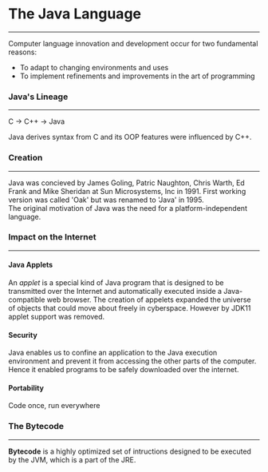 # The Java Language
--------------

Computer language innovation and development occur for two fundamental reasons:
* To adapt to changing environments and uses
* To implement refinements and improvements in the art of programming

### Java's Lineage
------
C -> C++ -> Java

Java derives syntax from C and its OOP features were influenced by C++.

### Creation
-----
Java was concieved by James Goling, Patric Naughton, Chris Warth, Ed Frank and Mike Sheridan at Sun Microsystems, Inc in 1991.
First working version was called 'Oak' but was renamed to 'Java' in 1995.       
The original motivation of Java was the need for a platform-independent language.

### Impact on the Internet
---------
#### Java Applets
An _applet_ is a special kind of Java program that is designed to be transmitted over the Internet and automatically executed inside a Java-compatible web browser.
The creation of appelets expanded the universe of objects that could move about freely in cyberspace.
However by JDK11 applet support was removed.
         
		 
#### Security
Java enables us to confine an application to the Java execution environment and prevent it from accessing the other parts of the computer.
Hence it enabled programs to be safely downloaded over the internet.       

#### Portability
Code once, run everywhere

### The Bytecode
--------
__Bytecode__ is a highly optimized set of intructions designed to be executed by the JVM, which is a part of the JRE.

